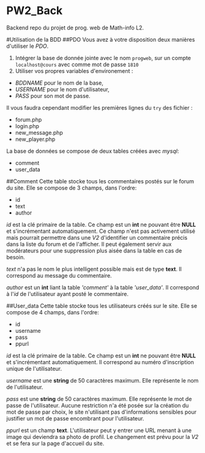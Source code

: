 # PW2_Back

Backend repo du projet de prog. web de Math-info L2.

#Utilisation de la BDD
##PDO
Vous avez à votre disposition deux manières d'utiliser le _PDO_.
 1. Intégrer la base de donnée jointe avec le nom `progweb`, sur un compte `localhost@cours` avec comme mot de passe `1810`
 2. Utiliser vos propres variables d'environement :
  * _BDDNAME_ pour le nom de la base,
  * _USERNAME_ pour le nom d'utilisateur,
  * _PASS_ pour son mot de passe.
  
 Il vous faudra cependant modifier les premières lignes du `try` des fichier :
 * forum.php
 * login.php
 * new_message.php
 * new_player.php


La base de données se compose de deux tables créées avec _mysql_:
 * comment
 * user_data

##Comment
Cette table stocke tous les commentaires postés sur le forum du site. Elle se compose de 3 champs, dans l'ordre:
 * id
 * text
 * author

_id_ est la clé primaire de la table. Ce champ est un __int__ ne pouvant être __NULL__ et s'incrémentant automatiquement.
Ce champ n'est pas activement utilisé mais pourrait permettre dans une _V2_ d'identifier un commentaire précis dans la liste du forum
et de l'afficher. Il peut également servir aux modérateurs pour une suppression plus aisée dans la table en cas de besoin.

_text_ n'a pas le nom le plus intelligent possible mais est de type __text__. Il correspond au message du commentaire.

_author_ est un __int__ liant la table _'comment'_ à la table _'user_data'_. Il correspond à l'_id_ de l'utilisateur ayant posté le commentaire.


##User_data
Cette table stocke tous les utilisateurs créés sur le site. Elle se compose de 4 champs, dans l'ordre:
 * id
 * username
 * pass
 * ppurl

_id_ est la clé primaire de la table. Ce champ est un __int__ ne pouvant être __NULL__ et s'incrémentant automatiquement.
Il correspond au numéro d'inscription unique de l'utilisateur.

_username_ est une __string__ de 50 caractères maximum. Elle représente le nom de l'utilisateur.

_pass_ est une __string__ de 50 caractères maximum. Elle représente le mot de passe de l'utilisateur. Aucune restriction n'a été posée sur la création du mot de passe par choix, le site n'utilisant pas d'informations sensibles pour justifier un mot de passe encombrant pour l'utilisateur.

_ppurl_ est un champ __text__. L'utilisateur peut y entrer une URL menant à une image qui deviendra sa photo de profil. Le changement est prévu pour la _V2_ et se fera sur la page d'accueil du site.
